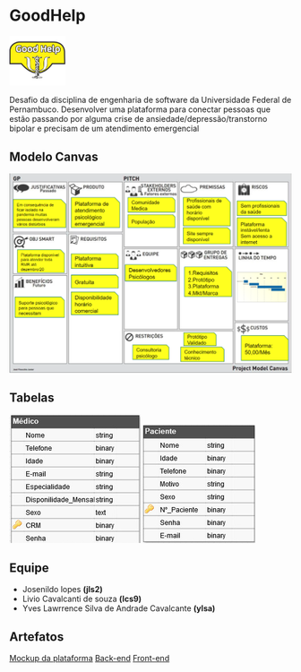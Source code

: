  
 # GoodHelp 
 <img src="https://github.com/Liviocsouza/goodHelp/blob/main/logo%20good%20help.png" alt="drawing" width="100"/>


Desafio da disciplina de engenharia de software da Universidade Federal de Pernambuco.
Desenvolver uma plataforma para conectar pessoas que estão passando por alguma crise de ansiedade/depressão/transtorno bipolar e precisam de um atendimento emergencial

## Modelo Canvas
![Canvas](https://github.com/Liviocsouza/goodHelp/blob/main/Canvas.png?raw=true "Canvas")

## Tabelas

<img src="https://github.com/Liviocsouza/goodHelp/blob/main/Screenshot_2.png" >
<img src = "https://github.com/Liviocsouza/goodHelp/blob/main/Screenshot_3.png">

## Equipe

- Josenildo lopes **(jls2)**
- Livio Cavalcanti de souza **(lcs9)**
- Yves Lawrrence Silva de Andrade Cavalcante **(ylsa)**

## Artefatos

[Mockup da plataforma](https://www.figma.com/proto/nRM7YaXM50WeSb4Jz41oAm/Mockup?node-id=4%3A0&scaling=min-zoom)
[Back-end](https://goodhelp-backend.herokuapp.com/)
[Front-end](https://front-end-goodhelp.herokuapp.com/)
